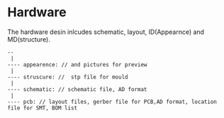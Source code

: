 # Hardware

The hardware desin inlcudes schematic, layout, ID(Appearnce) and MD(structure).
```
--
 |
---- appearence: // and pictures for preview
 |
---- struscure: //  stp file for mould
 |
---- schematic: // schematic file, AD format
 |
---- pcb: // layout files, gerber file for PCB,AD format, location file for SMT, BOM list

```
